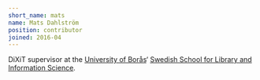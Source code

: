 ```yaml
---
short_name: mats
name: Mats Dahlström
position: contributor
joined: 2016-04
---
```

DiXiT supervisor at the [University of Borås](http://www.hb.se/)‘ [Swedish School for Library and Information Science](http://www.hb.se/en/The-Swedish-School-of-Library-and-Information-Science-SSLIS/).
